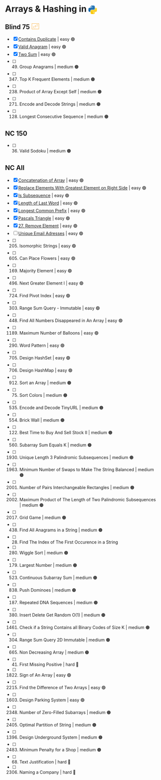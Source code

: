 # Arrays & Hashing in <img src="../../assets/pythonLogo.png" alt="Python logo" style="height: 1em; vertical-align: sub;">

## Blind 75 <img src="../../assets/blind75small.png" alt="blind logo" style="height: 1em; vertical-align: top;">

- [x] [Contains Duplicate](0217_containsDuplicate.ipynb) | easy 🟢
- [x] [Valid Anagram](0242_validAnagram.ipynb) | easy 🟢
- [x] [Two Sum](0001_twoSum.ipynb) | easy 🟢
- [ ] 49. Group Anagrams | medium 🟠
- [ ] 347. Top K Frequent Elements | medium 🟠
- [ ] 238. Product of Array Except Self | medium 🟠
- [ ] 271. Encode and Decode Strings | medium 🟠
- [ ] 128. Longest Consecutive Sequence | medium 🟠

## NC 150

- [ ] 36. Valid Sodoku | medium 🟠

## NC All

- [x] [Concatenation of Array](1929_concatenationofArray.ipynb) | easy 🟢
- [x] [Replace Elements With Greatest Element on Right Side](1299_replaceElementsWithGreatestElementOnRightSide.ipynb) | easy 🟢
- [x] [Is Subsequence](0392_isSubsequence.ipynb) | easy 🟢
- [x] [Length of Last Word](0058_lengthOfLastWord.ipynb) | easy 🟢
- [x] [Longest Common Prefix](0014_longestCommonPrefix.ipynb) | easy 🟢
- [x] [Pascals Triangle](0118_pascalsTriangle.ipynb) | easy 🟢
- [x] [27. Remove Element](0027_removeElement.ipynb) | easy 🟢
- [ ] [Unique Email Adresses](0929_uniqueEmailAddresses.ipynb) | easy 🟢
- [ ] 205. Isomorphic Strings | easy 🟢
- [ ] 605. Can Place Flowers | easy 🟢
- [ ] 169. Majority Element | easy 🟢
- [ ] 496. Next Greater Element I | easy 🟢
- [ ] 724. Find Pivot Index | easy 🟢
- [ ] 303. Range Sum Query - Immutable | easy 🟢
- [ ] 448. Find All Numbers Disappeared in An Array | easy 🟢
- [ ] 1189. Maximum Number of Balloons | easy 🟢
- [ ] 290. Word Pattern | easy 🟢
- [ ] 705. Design HashSet | easy 🟢
- [ ] 706. Design HashMap | easy 🟢
- [ ] 912. Sort an Array | medium 🟠
- [ ] 75. Sort Colors | medium 🟠
- [ ] 535. Encode and Decode TinyURL | medium 🟠
- [ ] 554. Brick Wall | medium 🟠
- [ ] 122. Best Time to Buy And Sell Stock II | medium 🟠
- [ ] 560. Subarray Sum Equals K | medium 🟠
- [ ] 1930. Unique Length 3 Palindromic Subsequences | medium 🟠
- [ ] 1963. Minimum Number of Swaps to Make The String Balanced | medium 🟠
- [ ] 2001. Number of Pairs Interchangeable Rectangles | medium 🟠
- [ ] 2002. Maximum Product of The Length of Two Palindromic Subsequences | medium 🟠
- [ ] 2017. Grid Game | medium 🟠
- [ ] 438. Find All Anagrams in a String | medium 🟠
- [ ] 28. Find The Index of The First Occurence in a String
- [ ] 280. Wiggle Sort | medium 🟠
- [ ] 179. Largest Number | medium 🟠
- [ ] 523. Continuous Subarray Sum | medium 🟠
- [ ] 838. Push Dominoes | medium 🟠
- [ ] 187. Repeated DNA Sequences | medium 🟠
- [ ] 380. Insert Delete Get Random O(1) | medium 🟠
- [ ] 1461. Check if a String Contains all Binary Codes of Size K | medium 🟠
- [ ] 304. Range Sum Query 2D Immutable | medium 🟠
- [ ] 665. Non Decreasing Array | medium 🟠
- [ ] 41. First Missing Positive | hard 🔴
- [ ] 1822. Sign of An Array | easy 🟢
- [ ] 2215. Find the Difference of Two Arrays | easy 🟢
- [ ] 1603. Design Parking System | easy 🟢
- [ ] 2348. Number of Zero-Filled Subarrays | medium 🟠
- [ ] 2405. Optimal Partition of String | medium 🟠
- [ ] 1396. Design Underground System | medium 🟠
- [ ] 2483. Minimum Penalty for a Shop | medium 🟠
- [ ] 68. Text Justification | hard 🔴
- [ ] 2306. Naming a Company | hard 🔴
